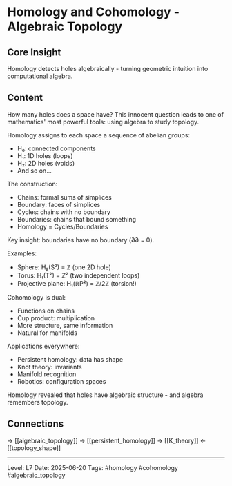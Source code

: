 # Homology and Cohomology - Algebraic Topology

## Core Insight
Homology detects holes algebraically - turning geometric intuition into computational algebra.

## Content
How many holes does a space have? This innocent question leads to one of mathematics' most powerful tools: using algebra to study topology.

Homology assigns to each space a sequence of abelian groups:
- H₀: connected components
- H₁: 1D holes (loops)
- H₂: 2D holes (voids)
- And so on...

The construction:
- Chains: formal sums of simplices
- Boundary: faces of simplices
- Cycles: chains with no boundary
- Boundaries: chains that bound something
- Homology = Cycles/Boundaries

Key insight: boundaries have no boundary (∂∂ = 0).

Examples:
- Sphere: H₂(S²) = ℤ (one 2D hole)
- Torus: H₁(T²) = ℤ² (two independent loops)
- Projective plane: H₁(ℝP²) = ℤ/2ℤ (torsion!)

Cohomology is dual:
- Functions on chains
- Cup product: multiplication
- More structure, same information
- Natural for manifolds

Applications everywhere:
- Persistent homology: data has shape
- Knot theory: invariants
- Manifold recognition
- Robotics: configuration spaces

Homology revealed that holes have algebraic structure - and algebra remembers topology.

## Connections
→ [[algebraic_topology]]
→ [[persistent_homology]]
→ [[K_theory]]
← [[topology_shape]]

---
Level: L7
Date: 2025-06-20
Tags: #homology #cohomology #algebraic_topology
